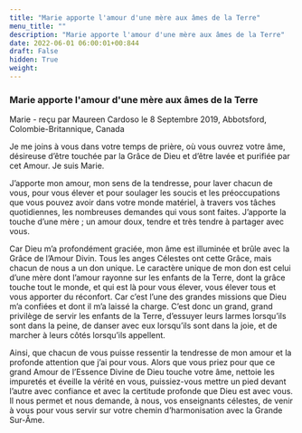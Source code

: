 ```yaml
---
title: "Marie apporte l'amour d'une mère aux âmes de la Terre"
menu_title: ""
description: "Marie apporte l'amour d'une mère aux âmes de la Terre"
date: 2022-06-01 06:00:01+00:844
draft: False
hidden: True
weight:
---
```

### Marie apporte l'amour d'une mère aux âmes de la Terre

Marie - reçu par Maureen Cardoso le 8 Septembre 2019, Abbotsford, Colombie-Britannique, Canada

Je me joins à vous dans votre temps de prière, où vous ouvrez votre âme, désireuse d’être touchée par la Grâce de Dieu et d’être lavée et purifiée par cet Amour. Je suis Marie.

J’apporte mon amour, mon sens de la tendresse, pour laver chacun de vous, pour vous élever et pour soulager les soucis et les préoccupations que vous pouvez avoir dans votre monde matériel, à travers vos tâches quotidiennes, les nombreuses demandes qui vous sont faites. J’apporte la touche d’une mère ; un amour doux, tendre et très tendre à partager avec vous.

Car Dieu m’a profondément graciée, mon âme est illuminée et brûle avec la Grâce de l’Amour Divin. Tous les anges Célestes ont cette Grâce, mais chacun de nous a un don unique. Le caractère unique de mon don est celui d’une mère dont l’amour rayonne sur les enfants de la Terre, dont la grâce touche tout le monde, et qui est là pour vous élever, vous élever tous et vous apporter du réconfort. Car c’est l’une des grandes missions que Dieu m’a confiées et dont il m’a laissé la charge. C’est donc un grand, grand privilège de servir les enfants de la Terre, d’essuyer leurs larmes lorsqu’ils sont dans la peine, de danser avec eux lorsqu’ils sont dans la joie, et de marcher à leurs côtés lorsqu’ils appellent.

Ainsi, que chacun de vous puisse ressentir la tendresse de mon amour et la profonde attention que j’ai pour vous. Alors que vous priez pour que ce grand Amour de l’Essence Divine de Dieu touche votre âme, nettoie les impuretés et éveille la vérité en vous, puissiez-vous mettre un pied devant l’autre avec confiance et avec la certitude profonde que Dieu est avec vous. Il nous permet et nous demande, à nous, vos enseignants célestes, de venir à vous pour vous servir sur votre chemin d’harmonisation avec la Grande Sur-Âme.



